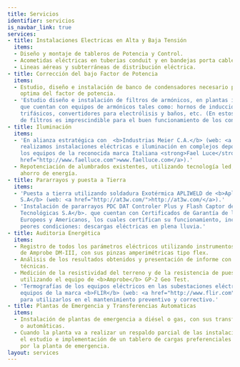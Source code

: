 ```yaml
---
title: Servicios
identifier: servicios
is_navbar_link: true
services:
- title: Instalaciones Electricas en Alta y Baja Tensión
  items:
  - Diseño y montaje de tableros de Potencia y Control.
  - Acometidas eléctricas en tuberias conduit y en bandejas porta cables.
  - Lineas aéreas y subterráneas de distribución eléctrica.
- title: Corrección del bajo Factor de Potencia
  items:
  - Estudio, diseño e instalación de banco de condensadores necesario para la correción
    optima del factor de potencia.
  - 'Estudio diseño e instalación de filtros de armónicos, en plantas industriales
    que cuentan con equipos de armónicos tales como: hornos de inducción, rectificadores
    trifásicos, convertidores para electrólisis y baños, etc. (En estos casos la instalación
    de filtros es imprescindible para el buen funcionamiento de los condensadores.)'
- title: Iluminación
  items:
  - 'En alianza estratégica con  <b>Industrias Meier C.A.</b> (web: <a href="http://www.industriasmeier.com">www.Industriasmeier.com</a>),
    realizamos instalaciones eléctricas e iluminación en complejos deportivos, utilizando
    los equipos de la reconocida marca Italiana <strong>Fael Luce</strong> (web: <a
    href="http://www.faelluce.com">www.faelluce.com</a>).'
  - Repotenciación de alumbrados existentes, utilizando tecnología led, logrando el
    ahorro de energía.
- title: Pararrayos y puesta a Tierra
  items:
  - 'Puesta a tierra utilizando soldadura Exotérmica APLIWELD de <b>Aplicaciones Tecnológicas
    S.A</b> (web: <a href="http://at3w.com/">http://at3w.com/</a>).'
  - 'Instalación de pararrayos PDC DAT Controler Plus y Flash Captor de <b>Aplicaciones
    Tecnológicas S.A</b>. que cuentan con Certificados de Garantía de laboratorios
    Europeos y Americanos, los cuales certifican su funcionamiento, inclusive en las
    peores condiciones: descargas eléctricas en plena lluvia.'
- title: Auditoria Energética
  items:
  - Registro de todos los parámetros eléctricos utilizando instrumentos digitales
    de Amprobe DM-III, con sus pinzas amperimétricas tipo flex.
  - Análisis de los resultados obtenidos y presentación de informe con recomendaciones
    técnicas.
  - Medición de la resistividad del terreno y de la resistencia de puesta a tierra,
    utilizando el equipo de <b>Amprobe</b> GP-2 Geo Test.
  - 'Termografías de los equipos eléctricos en las subestaciones eléctricas, utilizando
    equipos de la marca <b>FLIR</b> (web: <a href="http://www.flir.com">www.flir.com</a>),
    para utilizarlos en el mantenimiento preventivo y correctivo.'
- title: Plantas de Emergencia y Transferencias Automaticas
  items:
  - Instalación de plantas de emergencia a diésel o gas, con sus transferencias manuales
    o automáticas.
  - Cuando la planta va a realizar un respaldo parcial de las instalaciones se realiza
    el estudio e implementación de un tablero de cargas preferenciales que será alimentado
    por la planta de emergencia.
layout: services
---
```


